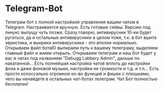 # Telegram-Bot
Телеграм бот с полной настройкой управления вашим чатом в Telegram. Настраивается вручную. Есть готовые сейвы. Версию под линукс выпущу чуть позже. 
Сразу говорю, антивирусник 10-ки будет ругаться, да и остальные антивирусники в целом тоже, т.к. в бот вшита эвристика, и выкрики антивирусника - это вполне нормально.
Открываем файл ботаЮ выпираем путь к вашему телеграму, выделяем главный файл и жмем открыть.
Открываем телеграм и наш бот будет у вас в чатах под названием "Debugg Labbery Admin", дальше по накатанной...
Есть полнейшая настройка чатов вплоть до настройки фона и даже фоновой музыки, настройки ее громкости и т.д. и т.п... Есть просто колоссально огромное ко-во функций и фишек с плюшками, чего вы ненайдете в остальных чат-ботах телеграм. 
Чат Бот полностью бесплатен!
